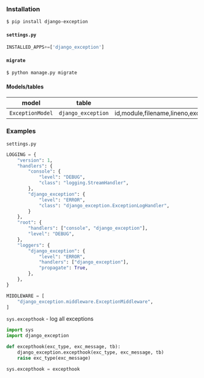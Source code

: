### Installation
```bash
$ pip install django-exception
```

#### `settings.py`
```python
INSTALLED_APPS+=['django_exception']
```

#### `migrate`
```bash
$ python manage.py migrate
```

#### Models/tables
model|table|columns/fields
-|-|-
`ExceptionModel`|`django_exception`|id,module,filename,lineno,exc_type,exc_message,exc_traceback,timestamp
### Examples
`settings.py`
```python
LOGGING = {
    "version": 1,
    "handlers": {
        "console": {
            "level": "DEBUG",
            "class": "logging.StreamHandler",
        },
        "django_exception": {
            "level": "ERROR",
            "class": "django_exception.ExceptionLogHandler",
        }
    },
    "root": {
        "handlers": ["console", "django_exception"],
        "level": "DEBUG",
    },
    "loggers": {
        "django_exception": {
            "level": "ERROR",
            "handlers": ["django_exception"],
            "propagate": True,
        },
    },
}

MIDDLEWARE = [
    "django_exception.middleware.ExceptionMiddleware",
]
```

`sys.excepthook` - log all exceptions
```python
import sys
import django_exception

def excepthook(exc_type, exc_message, tb):
	django_exception.excepthook(exc_type, exc_message, tb)
	raise exc_type(exc_message)

sys.excepthook = excepthook
```

